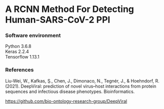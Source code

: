 # A RCNN Method For Detecting Human-SARS-CoV-2 PPI 

### Software environment 
Python 3.6.8   
Keras 2.2.4  
Tensorflow 1.13.1  

### References
Liu-Wei, W., Kafkas, Ş., Chen, J., Dimonaco, N., Tegnér, J., & Hoehndorf, R. (2021). DeepViral: prediction of novel virus–host interactions from protein sequences and infectious disease phenotypes. Bioinformatics.

https://github.com/bio-ontology-research-group/DeepViral
